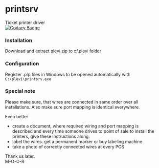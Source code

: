 # printsrv
Ticket printer driver  
[![Codacy Badge](https://api.codacy.com/project/badge/Grade/6e27ab962edd41e380c34a5189afa328)](https://www.codacy.com/app/mihkel-putrinsh/printsrv3?utm_source=github.com&amp;utm_medium=referral&amp;utm_content=Piletilevi/printsrv3&amp;utm_campaign=Badge_Grade)


### Installation  

Download and extract [plevi.zip](https://github.com/Piletilevi/printsrv3/releases/latest) to c:\plevi folder  


### Configuration

Register .plp files in Windows to be opened automatically with `C:\plevi\printsrv.exe`  


### Special note

Please make sure, that wires are connected in same order over all installations.
Also make sure port mapping is identical everywhere.  

Even better
- create a document, where required wiring and port mapping is described and every time someone drives to point of sale to install the printers, give these instructions along.  
- label the wires. get a permanent marker or buy labeling machine
- take a photo of correctly connected wires at every POS

Thank us later.  
M-O-O-R

